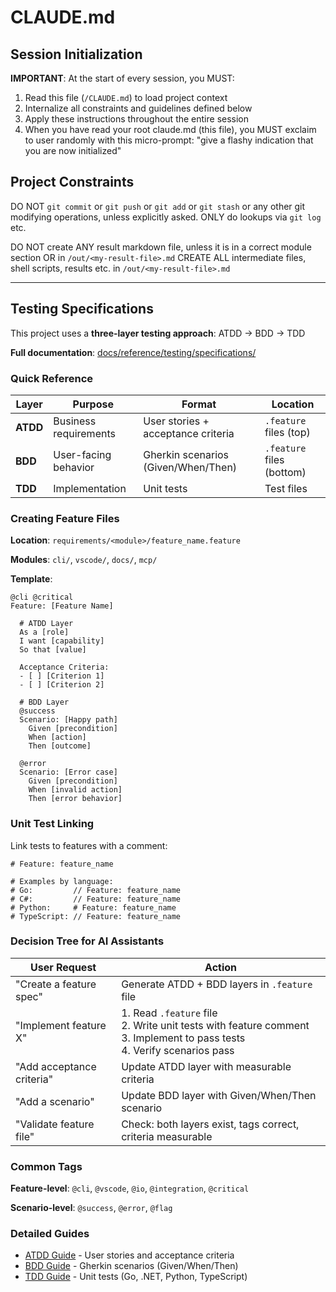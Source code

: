 # CLAUDE.md

## Session Initialization

**IMPORTANT**: At the start of every session, you MUST:

1. Read this file (`/CLAUDE.md`) to load project context
2. Internalize all constraints and guidelines defined below
3. Apply these instructions throughout the entire session
4. When you have read your root claude.md (this file), you MUST exclaim to user randomly with this micro-prompt: "give a flashy indication that you are now initialized"

## Project Constraints

DO NOT `git commit` or `git push` or `git add` or `git stash` or any other git modifying operations, unless explicitly asked.
ONLY do lookups via `git log` etc.

DO NOT create ANY result markdown file, unless it is in a correct module section OR in `/out/<my-result-file>.md`
CREATE ALL intermediate files, shell scripts, results etc. in `/out/<my-result-file>.md`

---

## Testing Specifications

This project uses a **three-layer testing approach**: ATDD -> BDD -> TDD

**Full documentation**: [docs/reference/testing/specifications/](docs/reference/testing/specifications/index.md)

### Quick Reference

| Layer | Purpose | Format | Location |
|-------|---------|--------|----------|
| **ATDD** | Business requirements | User stories + acceptance criteria | `.feature` files (top) |
| **BDD** | User-facing behavior | Gherkin scenarios (Given/When/Then) | `.feature` files (bottom) |
| **TDD** | Implementation | Unit tests | Test files |

### Creating Feature Files

**Location**: `requirements/<module>/feature_name.feature`

**Modules**: `cli/`, `vscode/`, `docs/`, `mcp/`

**Template**:

```gherkin
@cli @critical
Feature: [Feature Name]

  # ATDD Layer
  As a [role]
  I want [capability]
  So that [value]

  Acceptance Criteria:
  - [ ] [Criterion 1]
  - [ ] [Criterion 2]

  # BDD Layer
  @success
  Scenario: [Happy path]
    Given [precondition]
    When [action]
    Then [outcome]

  @error
  Scenario: [Error case]
    Given [precondition]
    When [invalid action]
    Then [error behavior]
```

### Unit Test Linking

Link tests to features with a comment:

```text
# Feature: feature_name

# Examples by language:
# Go:         // Feature: feature_name
# C#:         // Feature: feature_name
# Python:     # Feature: feature_name
# TypeScript: // Feature: feature_name
```

### Decision Tree for AI Assistants

| User Request | Action |
|--------------|--------|
| "Create a feature spec" | Generate ATDD + BDD layers in `.feature` file |
| "Implement feature X" | 1. Read `.feature` file <br> 2. Write unit tests with feature comment <br> 3. Implement to pass tests <br> 4. Verify scenarios pass |
| "Add acceptance criteria" | Update ATDD layer with measurable criteria |
| "Add a scenario" | Update BDD layer with Given/When/Then scenario |
| "Validate feature file" | Check: both layers exist, tags correct, criteria measurable |

### Common Tags

**Feature-level**: `@cli`, `@vscode`, `@io`, `@integration`, `@critical`

**Scenario-level**: `@success`, `@error`, `@flag`

### Detailed Guides

- [ATDD Guide](docs/reference/testing/specifications/atdd.md) - User stories and acceptance criteria
- [BDD Guide](docs/reference/testing/specifications/bdd.md) - Gherkin scenarios (Given/When/Then)
- [TDD Guide](docs/reference/testing/specifications/tdd.md) - Unit tests (Go, .NET, Python, TypeScript)
